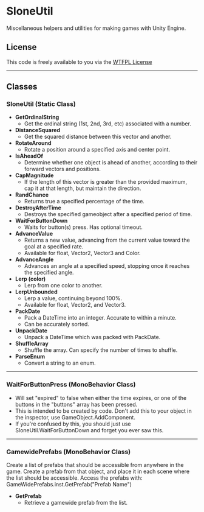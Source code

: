 # SloneUtil
Miscellaneous helpers and utilities for making games with Unity Engine.

## License
This code is freely available to you via the [WTFPL License](https://en.wikipedia.org/wiki/WTFPL)

***

## Classes
### SloneUtil (Static Class)
* **GetOrdinalString**
  * Get the ordinal string (1st, 2nd, 3rd, etc) associated with a number.
* **DistanceSquared**
  * Get the squared distance between this vector and another.
* **RotateAround**
  * Rotate a position around a specified axis and center point.
* **IsAheadOf**
  * Determine whether one object is ahead of another, according to their forward vectors and positions.
* **CapMagnitude**
  * If the length of this vector is greater than the provided maximum, cap it at that length, but maintain the direction.
* **RandChance**
  * Returns true a specified percentage of the time.
* **DestroyAfterTime**
  * Destroys the specified gameobject after a specified period of time.
* **WaitForButtonDown**
  * Waits for button(s) press.  Has optional timeout.
* **AdvanceValue**
  * Returns a new value, advancing from the current value toward the goal at a specified rate.
  * Available for float, Vector2, Vector3 and Color.
* **AdvanceAngle**
  * Advances an angle at a specified speed, stopping once it reaches the specified angle.
* **Lerp (color)**
  * Lerp from one color to another.
* **LerpUnbounded**
  * Lerp a value, continuing beyond 100%.
  * Available for float, Vector2, and Vector3.
* **PackDate**
  * Pack a DateTime into an integer.  Accurate to within a minute.
  * Can be accurately sorted.
* **UnpackDate**
  * Unpack a DateTime which was packed with PackDate.
* **ShuffleArray**
  * Shuffle the array.  Can specify the number of times to shuffle.
* **ParseEnum**
  * Convert a string to an enum.

***

### WaitForButtonPress (MonoBehavior Class)
* Will set "expired" to false when either the time expires, or one of the buttons in the "buttons" array has been pressed.
* This is intended to be created by code.  Don't add this to your object in the inspector, use GameObject.AddComponent.
* If you're confused by this, you should just use SloneUtil.WaitForButtonDown and forget you ever saw this.

***

### GamewidePrefabs (MonoBehavior Class)
Create a list of prefabs that should be accessible from anywhere in the game.  Create a prefab from that object, and place it in each scene where the list should be accessible.
Access the prefabs with: GameWidePrefabs.inst.GetPrefab("Prefab Name")

* **GetPrefab**
  * Retrieve a gamewide prefab from the list.
